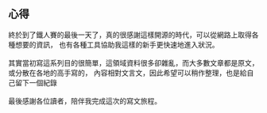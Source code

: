 ## 心得
終於到了鐵人賽的最後一天了，真的很感謝這樣開源的時代，可以從網路上取得各種想要的資訊，
也有各種工具協助我這樣的新手更快速地進入狀況。
</br>
</br>
其實當初寫這系列目的很簡單，這領域資料很多卻雜亂，而大多數文章都是原文，或分散在各地的高手寫的，
內容相對文言文，因此希望可以稍作整理，也是給自己留下一個紀錄
</br>
</br>
最後感謝各位讀者，陪伴我完成這次的寫文旅程。
